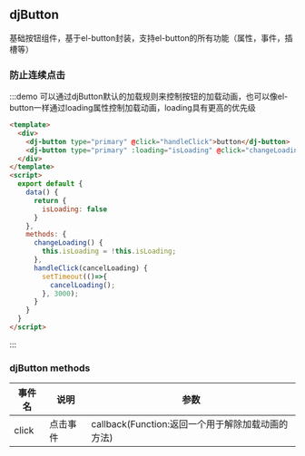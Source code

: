 <script>
  export default {
    data() {
      return {
        isLoading: false
      }
    },
    methods: {
      changeLoading() {
        this.isLoading = !this.isLoading;
      },
      handleClick(cancelLoading) {
        setTimeout(()=>{
          cancelLoading();
        }, 3000);
      }
    }
  }
</script>

## djButton
基础按钮组件，基于el-button封装，支持el-button的所有功能（属性，事件，插槽等）

### 防止连续点击
:::demo 可以通过djButton默认的加载规则来控制按钮的加载动画，也可以像el-button一样通过loading属性控制加载动画，loading具有更高的优先级
```html
<template>
  <div>
    <dj-button type="primary" @click="handleClick">button</dj-button>
    <dj-button type="primary" :loading="isLoading" @click="changeLoading">button</dj-button>
  </div>
</template>
<script>
  export default {
    data() {
      return {
        isLoading: false
      }
    },
    methods: {
      changeLoading() {
        this.isLoading = !this.isLoading;
      },
      handleClick(cancelLoading) {
        setTimeout(()=>{
          cancelLoading();
        }, 3000);
      }
    }
  }
</script>
```
:::

### djButton methods
| 事件名 | 说明 | 参数 |
| --- | --- | --- |
| click | 点击事件 | callback(Function:返回一个用于解除加载动画的方法) |
